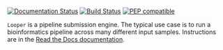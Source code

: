 # <divvyimg src="docs/img/looper_logo.svg" alt="looper logo" height="70" align="left"/>
 
[![Documentation Status](http://readthedocs.org/projects/looper/badge/?version=latest)](http://looper.readthedocs.io/en/latest/?badge=latest)
[![Build Status](https://travis-ci.org/pepkit/looper.svg?branch=master)](https://travis-ci.org/pepkit/looper)
[![PEP compatible](http://pepkit.github.io/img/PEP-compatible-green.svg)](http://pepkit.github.io)

`Looper` is a pipeline submission engine. The typical use case is to run a bioinformatics pipeline across many different input samples. Instructions are in the [Read the Docs documentation](http://looper.readthedocs.org/).
